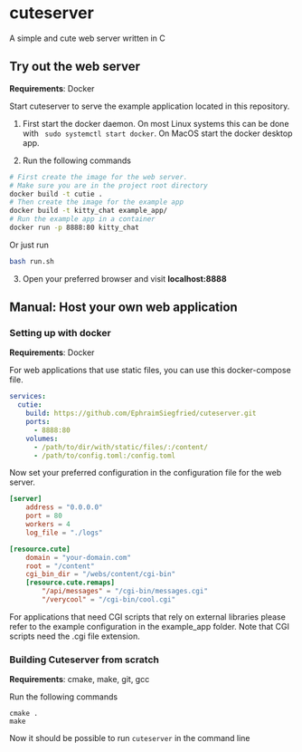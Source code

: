 # cuteserver

A simple and cute web server written in C

## Try out the web server

**Requirements**: Docker

Start cuteserver to serve the example application located in this repository.

1. First start the docker daemon. On most Linux systems this can be done with ` sudo systemctl start docker`. On MacOS start the docker desktop app.

2. Run the following commands

```bash
# First create the image for the web server.
# Make sure you are in the project root directory
docker build -t cutie .
# Then create the image for the example app
docker build -t kitty_chat example_app/
# Run the example app in a container
docker run -p 8888:80 kitty_chat
```

Or just run

```bash
bash run.sh
```

3. Open your preferred browser and visit **localhost:8888**

## Manual: Host your own web application

### Setting up with docker

**Requirements**: Docker

For web applications that use static files, you can use this docker-compose file.
```yaml
services:
  cutie:
    build: https://github.com/EphraimSiegfried/cuteserver.git
    ports:
      - 8888:80
    volumes:
      - /path/to/dir/with/static/files/:/content/
      - /path/to/config.toml:/config.toml
```

Now set your preferred configuration in the configuration file for the web server. 

```TOML
[server]
    address = "0.0.0.0" 
    port = 80 
    workers = 4
    log_file = "./logs"

[resource.cute]
    domain = "your-domain.com"
    root = "/content"
    cgi_bin_dir = "/webs/content/cgi-bin"
    [resource.cute.remaps]
        "/api/messages" = "/cgi-bin/messages.cgi"
        "/verycool" = "/cgi-bin/cool.cgi"
```


For applications that need CGI scripts that rely on external libraries please refer to the example configuration in the example_app folder. Note that CGI scripts need the .cgi file extension.



### Building Cuteserver from scratch

**Requirements**: cmake, make, git, gcc

Run the following commands

```
cmake .
make
```

Now it should be possible to run `cuteserver` in the command line
